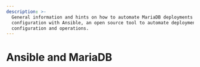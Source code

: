```yaml
---
description: >-
  General information and hints on how to automate MariaDB deployments and
  configuration with Ansible, an open source tool to automate deployment,
  configuration and operations.
---
```


# Ansible and MariaDB

